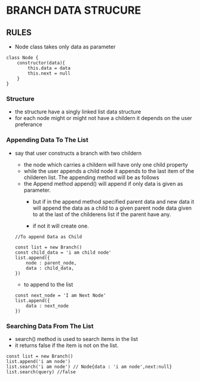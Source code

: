 # BRANCH DATA STRUCURE
## RULES

* Node class takes only data as parameter
```
class Node {
    constructor(data){
        this.data = data
        this.next = null
    }
}
```

### Structure

- the structure have a singly linked list data structure 
- for each node might or might not have a childern it depends on the user preferance

### Appending Data To The List

- say that user constructs a branch with two childern

    - the node which carries a childern will have only one child property
    - while the user appends a child node it appends to the last item of the childeren list. The appending method will be as follows
    - the Append method append() will append if only data is given as parameter.
        - but if in the append method specified parent data and new data it will append the data as a child to a given parent node data given to at the last of the childerens list if the parent have any.

        - if not it will create one.

    ```
    //To append Data as Child

    const list = new Branch()
    const child_data = 'i am child node'
    list.append({
        node : parent_node,
        data : child_data,
    })
    ```
    - to append to the list 
    ```
    const next_node = 'I am Next Node'
    list.append({
        data : next_node
    })
    ```
### Searching Data From The List

- search() method is used to search items in the list
- it returns false if the item is not on the list.
```
const list = new Branch()
list.append('i am node')
list.search('i am node') // Node{data : 'i am node',next:null}
list.search(query) //false
```